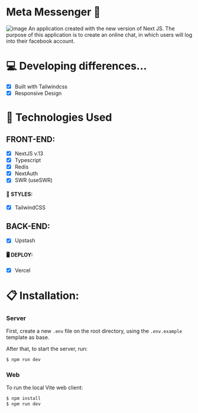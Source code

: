 # Meta Messenger 🚀

![image](https://user-images.githubusercontent.com/104099580/208490466-040e71b7-93fd-4561-ae0e-d231b72908db.png)
An application created with the new version of Next JS. The purpose of this application is to create an online chat, in which users will log into their facebook account.


# 💻 Developing differences...

- [x] Built with Tailwindcss
- [x] Responsive Design

# 🚀 Technologies Used

  ## FRONT-END:
   - [x] NextJS v.13
   - [x] Typescript
   - [x] Redis
   - [x] NextAuth
   - [x] SWR (useSWR)

  #### 🎨 STYLES:
   - [x] TailwindCSS
 
  ## BACK-END:
   - [X] Upstash

#### 🖥 DEPLOY:
 - [x] Vercel

# 📋 Installation:

### Server

First, create a new ``.env`` file on the root directory, using the `.env.example` template as base.

After that, to start the server, run:
```sh
$ npm run dev
```

### Web

To run the local Vite web client:
```sh
$ npm install
$ npm run dev
```
